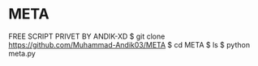 # META
FREE SCRIPT PRIVET BY ANDIK-XD
$ git clone https://github.com/Muhammad-Andik03/META
$ cd META
$ ls
$ python meta.py
